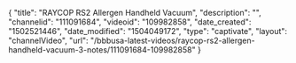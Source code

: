 {
    "title": "RAYCOP RS2 Allergen Handheld Vacuum",
    "description": "",
    "channelid": "111091684",
    "videoid": "109982858",
    "date_created": "1502521446",
    "date_modified": "1504049172",
    "type": "captivate",
    "layout": "channelVideo",
    "url": "\/bbbusa-latest-videos\/raycop-rs2-allergen-handheld-vacuum-3-notes\/111091684-109982858"
}